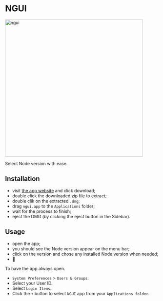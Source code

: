 #  NGUI

<img width="451" alt="ngui" src="https://user-images.githubusercontent.com/5596941/170835008-cc39a9e5-6031-4302-94c2-68dc37421dd7.png">

Select Node version with ease.

## Installation

- visit [the app website]( https://baskerville42.github.io/ngui/) and click download;
- double click the downloaded zip file to extract;
- double clik on the extracted `.dmg`;
- drag `ngui.app` to the `Applications` folder;
- wait for the process to finish;
- eject the DMG (by clicking the eject button in the Sidebar).

## Usage
- open the app;
- you should see the Node version appear on the menu bar;
- click on the version and chose any installed Node version when needed;
- 🥳

To have the app always open.

- `System Preferences` > `Users & Groups`.
- Select your User ID.
- Select `Login Items`.
- Click the `+` button to select `NGUI` app from your `Applications folder`.
